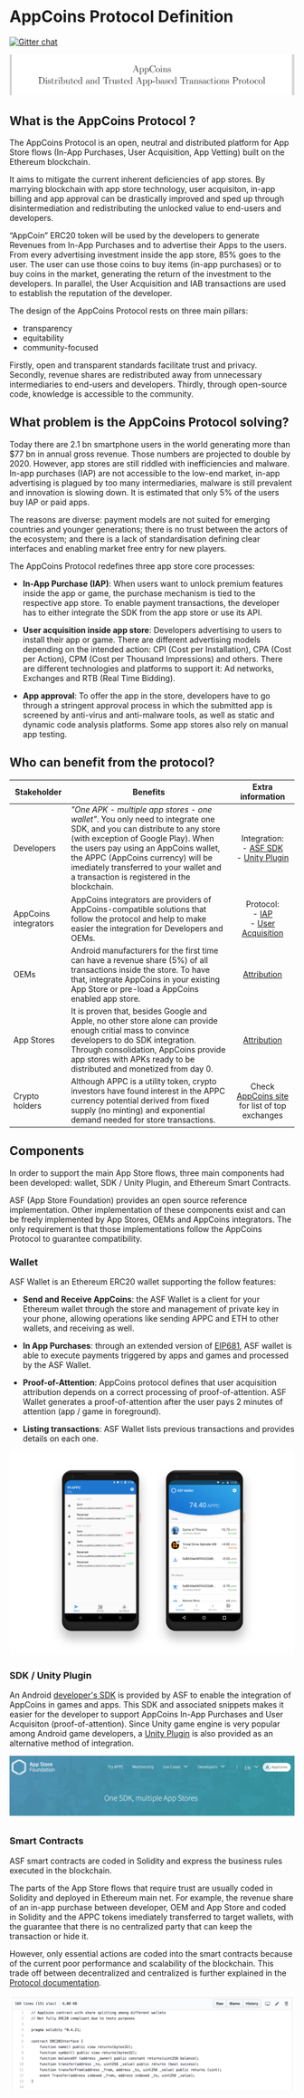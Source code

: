 # AppCoins Protocol Definition

[![Gitter chat](https://badges.gitter.im/gitterHQ/gitter.png)](https://gitter.im/AppCoinsProject/Lobby)


![AppCoins Protocol - Distributed and Trusted App-based Transactions Protocol ](images/coverProtocol.png)

## What is the AppCoins Protocol ? 

The AppCoins Protocol is an open, neutral and distributed platform for App Store flows (In-App Purchases, User Acquisition, App Vetting) built on the Ethereum blockchain. 

It aims to mitigate the current inherent deficiencies of app stores. By marrying blockchain with app store technology, user acquisiton, in-app billing and app approval can be drastically improved and sped up through disintermediation and redistributing the unlocked value to end-users and developers. 

“AppCoin” ERC20 token will be used by the developers to generate Revenues from In-App Purchases and to advertise their Apps to the users. From every advertising investment inside the app store, 85% goes to the user. The user can use those coins to buy items (in-app purchases) or to buy coins in the market, generating the return of the investment to the developers. In parallel, the User Acquisition and IAB transactions are used to establish the reputation of the developer.

The design of the AppCoins Protocol rests on three main pillars: 

<ul class="simplelist">

<li> transparency </li> 

<li> equitability</li>

<li> community-focused</li>
</ul>

Firstly, open and transparent standards facilitate trust and privacy. Secondly, revenue shares are redistributed away from unnecessary intermediaries to end-users and developers. Thirdly, through open-source code, knowledge is accessible to the community.

## What problem is the AppCoins Protocol solving?


Today there are 2.1 bn smartphone users in the world generating more than \$77 bn in annual gross revenue. Those numbers are projected to double by 2020. However, app stores are still riddled with inefficiencies and malware. In-app purchases (IAP) are not accessible to the low-end market, in-app advertising is plagued by too many intermediaries, malware is still prevalent and innovation is slowing down. It is estimated that only 5\% of the users buy IAP or paid apps.

The reasons are diverse: payment models are not suited for emerging countries and younger generations; there is no trust between the actors of the ecosystem; and there is a lack of standardisation defining clear interfaces and enabling market free entry for new players.

The AppCoins Protocol redefines three app store core processes:


* **In-App Purchase (IAP)**: When users want to unlock premium features inside the app or game, the purchase mechanism is tied to the respective app store. To enable payment transactions, the developer has to either integrate the SDK from the app store or use its API. </li>

* **User acquisition inside app store**: Developers advertising to users to install their app or game. There are different advertising models depending on the intended action: CPI (Cost per Installation), CPA (Cost per Action), CPM (Cost per Thousand Impressions) and others. There are different technologies and platforms to support it: Ad networks, Exchanges and RTB (Real Time Bidding).

* **App approval**: To offer the app in the store, developers have to go through a stringent approval process in which the submitted app is screened by anti-virus and anti-malware tools, as well as static and dynamic code analysis platforms. Some app stores also rely on manual app testing.

## Who can benefit from the protocol? 

| Stakeholder | Benefits | Extra information |
|-------|------|:------:|
| Developers | *"One APK - multiple app stores - one wallet"*. You only need to integrate one SDK, and you can distribute to any store (with exception of Google Play). When the users pay using an AppCoins wallet, the APPC (AppCoins currency) will be imediately transferred to your wallet and a transaction is registered in the blockchain. | Integration: <br/> - [ASF SDK](https://github.com/AppStoreFoundation/asf-sdk) <br/> - [Unity Plugin](https://github.com/AppStoreFoundation/AppcoinsUnityPlugin) |
| AppCoins integrators| AppCoins integrators are providers of AppCoins-compatible solutions that follow the protocol and help to make easier the integration for Developers and OEMs. | Protocol: <br/> - [IAP](https://github.com/AppStoreFoundation/docs/wiki/In-App-Purchases)  <br/> - [User Acquisition](https://github.com/AppStoreFoundation/docs/wiki/User-Acquisition) |
| OEMs | Android manufacturers for the first time can have a revenue share (5%) of all transactions inside the store. To have that, integrate AppCoins in your existing App Store or pre-load a AppCoins enabled app store. | [Attribution](LINK_MISSING)|
| App Stores | It is proven that, besides Google and Apple, no other store alone can provide enough critial mass to convince developers to do SDK integration. Through consolidation, AppCoins provide app stores with APKs ready to be distributed and monetized from day 0.  | [Attribution](LINK_MISSING)|
| Crypto holders | Although APPC is a utility token, crypto investors have found interest in the APPC currency potential derived from fixed supply (no minting) and exponential demand needed for store transactions.  | Check [AppCoins site](https://appcoins.io) for list of top exchanges |

## Components

In order to support the main App Store flows, three main components had been developed: wallet, SDK / Unity Plugin, and Ethereum Smart Contracts.

ASF (App Store Foundation) provides an open source reference implementation. Other implementation of these components exist and can be freely implemented by App Stores, OEMs and AppCoins integrators. The only requirement is that those implementations follow the AppCoins Protocol to guarantee compatibility. 

### Wallet

ASF Wallet is an Ethereum ERC20 wallet supporting the follow features:

* **Send and Receive AppCoins**: the ASF Wallet is a client for your Ethereum wallet through the store and management of private key in your phone, allowing operations like sending APPC and ETH to other wallets, and receiving as well. 

* **In App Purchases**: through an extended version of [EIP681](https://github.com/ethereum/EIPs/blob/master/EIPS/eip-681.md), ASF wallet is able to execute payments triggered by apps and games and processed by the ASF Wallet.

* **Proof-of-Attention**: AppCoins protocol defines that user acquisition attribution depends on a correct processing of proof-of-attention. ASF Wallet generates a proof-of-attention after the user pays 2 minutes of attention (app / game in foreground).

* **Listing transactions**: ASF Wallet lists previous transactions and provides details on each one.

![ASF Wallet screenshots](images/wallet_screenshot.png)

### SDK / Unity Plugin

An Android [developer's SDK](https://github.com/AppStoreFoundation/asf-sdk/wiki) is provided by ASF to enable the integration of AppCoins in games and apps. This SDK and associated snippets makes it easier for the developer to support AppCoins In-App Purchases and User Acquisiton (proof-of-attention). Since Unity game engine is very popular among Android game developers, a [Unity Plugin](https://github.com/AppStoreFoundation/AppcoinsUnityPlugin) is also provided as an alternative method of integration.

![ASF SDK](images/asf_sdk.png)
 

### Smart Contracts

ASF smart contracts are coded in Solidity and express the business rules executed in the blockchain.

The parts of the App Store flows that require trust are usually coded in Solidity and deployed in Ethereum main net. For example, the revenue share of an in-app purchase between developer, OEM and App Store and coded in Solidity and the APPC tokens imediately transferred to target wallets, with the guarantee that there is no centralized party that can keep the transaction or hide it.

However, only essential actions are coded into the smart contracts because of the current poor performance and scalability of the blockchain. This trade off between decentralized and centralized is further explained in the [Protocol documentation](https://github.com/AppStoreFoundation/docs/wiki). 


![ASF Smart contracts](images/asf_smartcontract.png)





